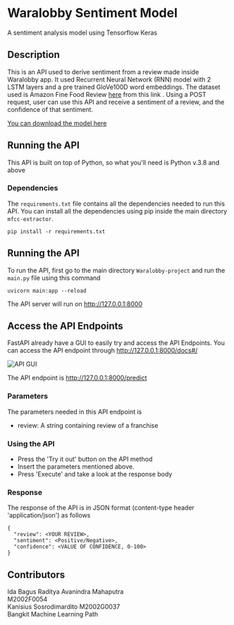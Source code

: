# Waralobby Sentiment Model

A sentiment analysis model using Tensorflow Keras

## Description

This is an API used to derive sentiment from a review made inside Waralobby app. It used Recurrent Neural Network (RNN) model with 2 LSTM layers and a pre trained GloVe100D word embeddings. The dataset used is Amazon Fine Food Review [here] from this link . Using a POST request, user can use this API and receive a sentiment of a review, and the confidence of that sentiment.

[here]: https://www.kaggle.com/snap/amazon-fine-food-reviews

[You can download the model here](./ml/models/sentimentmodel1_final.h5)

## Running the API

This API is built on top of Python, so what you'll need is Python v.3.8 and above

### Dependencies 

The `requirements.txt` file contains all the dependencies needed to run this API. You can install all the dependencies using pip inside the main directory `mfcc-extractor`.

```
pip install -r requirements.txt
```

## Running the API
To run the API, first go to the main directory `Waralobby-project` and run the `main.py` file using this command

```
uvicorn main:app --reload
```
The API server will run on http://127.0.0.1:8000

## Access the API Endpoints

FastAPI already have a GUI to easily try and access the API Endpoints. You can access the API endpoint through http://127.0.0.1:8000/docs#/

![API GUI](/img/docs.png?raw=true "The GUI of FastAPI")

The API endpoint is http://127.0.0.1:8000/predict

### Parameters
The parameters needed in this API endpoint is
- review: A string containing review of a franchise

### Using the API
- Press the 'Try it out' button on the API method
- Insert the parameters mentioned above.
- Press 'Execute' and take a look at the response body

### Response

The response of the API is in JSON format (content-type header 'application/json') as follows

```
{
  "review": <YOUR REVIEW>,
  "sentiment": <Positive/Negative>,
  "confidence": <VALUE OF CONFIDENCE, 0-100>
}
```

## Contributors
Ida Bagus Raditya Avanindra Mahaputra\
M2002F0054\
Kanisius Sosrodimardito
M2002G0037\
Bangkit Machine Learning Path